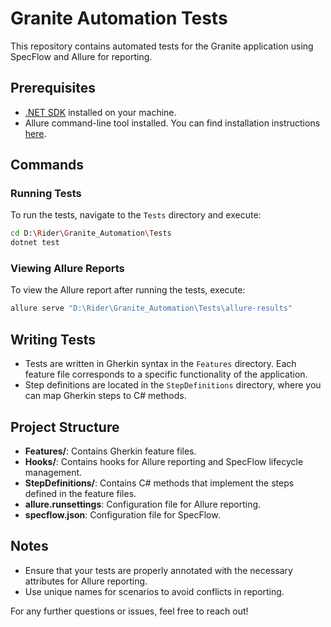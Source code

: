 # Granite Automation Tests

This repository contains automated tests for the Granite application using SpecFlow and Allure for reporting.

## Prerequisites
- [.NET SDK](https://dotnet.microsoft.com/download) installed on your machine.
- Allure command-line tool installed. You can find installation instructions [here](https://docs.qameta.io/allure/#_installing_a_commandline).

## Commands

### Running Tests
To run the tests, navigate to the `Tests` directory and execute:
```bash
cd D:\Rider\Granite_Automation\Tests
dotnet test
```

### Viewing Allure Reports
To view the Allure report after running the tests, execute:
```bash
allure serve "D:\Rider\Granite_Automation\Tests\allure-results"
```

## Writing Tests
- Tests are written in Gherkin syntax in the `Features` directory. Each feature file corresponds to a specific functionality of the application.
- Step definitions are located in the `StepDefinitions` directory, where you can map Gherkin steps to C# methods.

## Project Structure
- **Features/**: Contains Gherkin feature files.
- **Hooks/**: Contains hooks for Allure reporting and SpecFlow lifecycle management.
- **StepDefinitions/**: Contains C# methods that implement the steps defined in the feature files.
- **allure.runsettings**: Configuration file for Allure reporting.
- **specflow.json**: Configuration file for SpecFlow.

## Notes
- Ensure that your tests are properly annotated with the necessary attributes for Allure reporting.
- Use unique names for scenarios to avoid conflicts in reporting.

For any further questions or issues, feel free to reach out!
